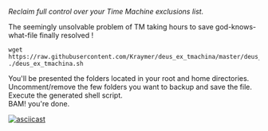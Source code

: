 *Reclaim full control over your Time Machine exclusions list.*

The seemingly unsolvable problem of TM taking hours to save god-knows-what-file finally resolved !

    wget https://raw.githubusercontent.com/Kraymer/deus_ex_tmachina/master/deus_ex_tmachina.sh
    ./deus_ex_tmachina.sh

You'll be presented the folders located in your root and home directories.  
Uncomment/remove the few folders you want to backup and save the file.  
Execute the generated shell script.  
BAM! you're done.

[![asciicast](https://asciinema.org/a/16ng1nrhuqca2lou355f1f91c.png)](https://asciinema.org/a/16ng1nrhuqca2lou355f1f91c)

